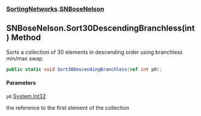 ### [SortingNetworks](SortingNetworks.md 'SortingNetworks').[SNBoseNelson](SortingNetworks.SNBoseNelson.md 'SortingNetworks.SNBoseNelson')

## SNBoseNelson.Sort30DescendingBranchless(int) Method

Sorts a collection of 30 elements in descending order using branchless min/max swap.

```csharp
public static void Sort30DescendingBranchless(ref int p0);
```
#### Parameters

<a name='SortingNetworks.SNBoseNelson.Sort30DescendingBranchless(int).p0'></a>

`p0` [System.Int32](https://docs.microsoft.com/en-us/dotnet/api/System.Int32 'System.Int32')

the reference to the first element of the collection